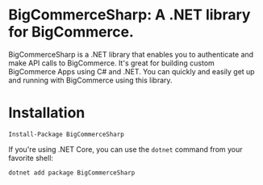 #  BigCommerceSharp: A .NET library for BigCommerce.

BigCommerceSharp is a .NET library that enables you to authenticate and make API calls to BigCommerce. It's great for building custom BigCommerce Apps using C# and .NET. You can quickly and easily get up and running with BigCommerce using this library.

# Installation

```
Install-Package BigCommerceSharp
```

If you're using .NET Core, you can use the `dotnet` command from your favorite shell:

```
dotnet add package BigCommerceSharp
```
